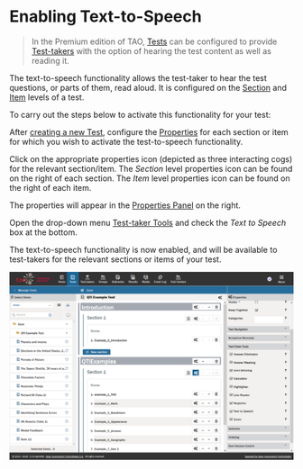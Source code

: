 <!--
created_at: 2018-10-02
authors:         
    - "Catherine Pease"
-->

# Enabling Text-to-Speech


>In the Premium edition of TAO, [Tests](../appendix/glossary.md#test) can be configured to provide [Test-takers](../appendix/glossary.md#test-taker) with the option of hearing the test content as well as reading it.

The text-to-speech functionality allows the test-taker to hear the test questions, or parts of them, read aloud. It is configured on the [Section](../appendix/glossary.md#section) and [Item](../appendix/glossary.md#item) levels of a test.

To carry out the steps below to activate this functionality for your test: 


After [creating a new Test](../tests/creating-a-new-test.md), configure the [Properties](../appendix/glossary.md#properties) for each section or item for which you wish to activate the test-to-speech functionality. 

Click on the appropriate properties icon (depicted as three interacting cogs) for the relevant section/item. The *Section* level properties icon can be found on the right of each section. The *Item* level properties icon can be found on the right of each item.

The properties will appear in the [Properties Panel](../appendix/glossary.md#properties-panel) on the right.

Open the drop-down menu [Test-taker Tools](../appendix/glossary.md#test-taker-tools) and check the *Text to Speech* box at the bottom. 

The text-to-speech functionality is now enabled, and will be available to test-takers for the relevant sections or items of your test.

![Text to Speech](../resources/backend/premium/text-to-speech.png)